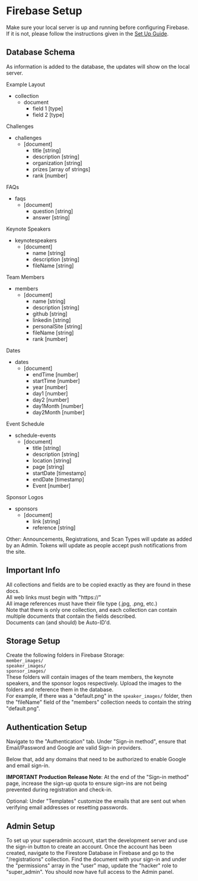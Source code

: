 # Firebase Setup

Make sure your local server is up and running before configuring Firebase. If it is not, please follow the instructions given in the [Set Up Guide](./set-up.md).

## Database Schema  
As information is added to the database, the updates will show on the local server.     

Example Layout
- collection
    - document
        - field 1 [type]
        - field 2 [type]

Challenges
- challenges
    - [document]
        - title [string]
        - description [string]
        - organization [string]
        - prizes [array of strings]
        - rank [number]

FAQs
- faqs
    - [document]
        - question [string]
        - answer [string]

Keynote Speakers
- keynotespeakers
    - [document]
        - name [string]
        - description [string]
        - fileName [string]

Team Members
- members
    - [document]
        - name [string]
        - description [string]
        - github [string]
        - linkedin [string]
        - personalSite [string]
        - fileName [string]
        - rank [number]

Dates
- dates
    - [document]
        - endTime [number]
        - startTime [number]
        - year [number]
        - day1 [number]
        - day2 [number]
        - day1Month [number]
        - day2Month [number]

Event Schedule
- schedule-events
    - [document]
        - title [string]
        - description [string]
        - location [string]
        - page [string]
        - startDate [timestamp]
        - endDate [timestamp]
        - Event [number]

Sponsor Logos
- sponsors
    - [document]
        - link [string]
        - reference [string]

Other:
Announcements, Registrations, and Scan Types will update as added by an Admin.
Tokens will update as people accept push notifications from the site.   


## Important Info
All collections and fields are to be copied exactly as they are found in these docs.  
All web links must begin with "https://"  
All image references must have their file type (.jpg, .png, etc.)  
Note that there is only one collection, and each collection can contain multiple documents that contain the fields described.  
Documents can (and should) be Auto-ID'd.

## Storage Setup

Create the following folders in Firebase Storage:  
`member_images/`  
`speaker_images/`  
`sponsor_images/`  
These folders will contain images of the team members, the keynote speakers, and the sponsor logos respectively. Upload the images to the folders and reference them in the database.  
For example, if there was a "default.png" in the `speaker_images/` folder, then the "fileName" field of the "members" collection needs to contain the string "default.png".

## Authentication Setup
Navigate to the "Authentication" tab. Under "Sign-in method", ensure that Email/Password and Google are valid Sign-in providers. 

Below that, add any domains that need to be authorized to enable Google and email sign-in. 

**IMPORTANT Production Release Note**: At the end of the "Sign-in method" page, increase the sign-up quota to ensure sign-ins are not being prevented during registration and check-in.

Optional: Under "Templates" customize the emails that are sent out when verifying email addresses or resetting passwords.

## Admin Setup
To set up your superadmin account, start the development server and use the sign-in button to create an account. Once the account has been created, navigate to the Firestore Database in Firebase and go to the "/registrations" collection. Find the document with your sign-in and under the "permissions" array in the "user" map, update the "hacker" role to "super_admin". You should now have full access to the Admin panel.
